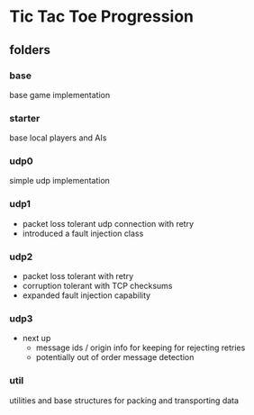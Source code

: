 # Tic Tac Toe Progression
## folders
### base
base game implementation
### starter
base local players and AIs
### udp0
simple udp implementation
### udp1
- packet loss tolerant udp connection with retry
- introduced a fault injection class
### udp2
- packet loss tolerant with retry
- corruption tolerant with TCP checksums
- expanded fault injection capability
### udp3
- next up
  - message ids / origin info for keeping for rejecting retries
  - potentially out of order message detection
### util
utilities and base structures for packing and transporting data
